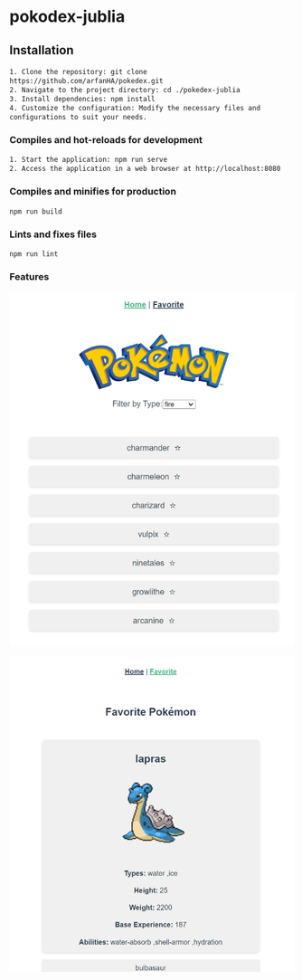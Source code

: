 # pokodex-jublia

## Installation

```
1. Clone the repository: git clone https://github.com/arfanHA/pokedex.git
2. Navigate to the project directory: cd ./pokedex-jublia
3. Install dependencies: npm install
4. Customize the configuration: Modify the necessary files and configurations to suit your needs.
```

### Compiles and hot-reloads for development

```
1. Start the application: npm run serve
2. Access the application in a web browser at http://localhost:8080
```

### Compiles and minifies for production

```
npm run build
```

### Lints and fixes files

```
npm run lint
```

### Features

![View all Pokemon by type using filters on top of page](./src/assets/home.png)

![ Favourite certain Pokémon using a star icon and see the list of the favourited Pokémon on the 'Favorite' menu.](./src/assets/favorite.png)
